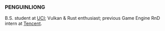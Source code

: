### PENGUINLIONG

B.S. student at [UCI](https://uci.edu); Vulkan & Rust enthusiast; previous Game Engine RnD intern at [Tencent](https://github.com/Tencent).
